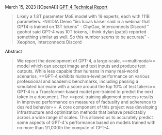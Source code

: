 March 15, 2023
[[OpenAI]]
[GPT-4 Technical Report](https://arxiv.org/abs/2303.08774)

> Likely a 1.8T parameter MoE model with 16 experts, each with 111B parameters. -NVIDIA Demo
> "iirc lucas kaiser said in a webinar that GPT4 is trained on 13T tokens" - ChyGao, Interconnects Discord
> " geohot said GPT-4 was 10T tokens, I think dylan (patel) reported something similar as well. So this number seems to be accurate" - Xeophon, Interconnects Discord


Abstract
> We report the development of GPT-4, a large-scale, ==multimodal== model which can accept image and text inputs and produce text outputs. While less capable than humans in many real-world scenarios, ==GPT-4 exhibits human-level performance on various professional and academic benchmarks, including passing a simulated bar exam with a score around the top 10% of test takers==. GPT-4 is a Transformer-based model pre-trained to predict the next token in a document. The ==post-training alignment process results in improved performance on measures of factuality and adherence to desired behavior==. A core component of this project was developing infrastructure and optimization methods that behave predictably across a wide range of scales. This allowed us to accurately predict some aspects of GPT-4's performance based on models trained with no more than 1/1,000th the compute of GPT-4.
